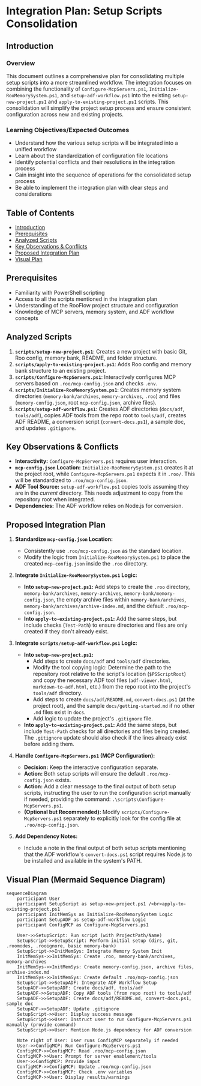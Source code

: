 # Integration Plan: Setup Scripts Consolidation

## Introduction

### Overview
This document outlines a comprehensive plan for consolidating multiple setup scripts into a more streamlined workflow. The integration focuses on combining the functionality of `Configure-McpServers.ps1`, `Initialize-RooMemorySystem.ps1`, and `setup-adf-workflow.ps1` into the existing `setup-new-project.ps1` and `apply-to-existing-project.ps1` scripts. This consolidation will simplify the project setup process and ensure consistent configuration across new and existing projects.

### Learning Objectives/Expected Outcomes
* Understand how the various setup scripts will be integrated into a unified workflow
* Learn about the standardization of configuration file locations
* Identify potential conflicts and their resolutions in the integration process
* Gain insight into the sequence of operations for the consolidated setup process
* Be able to implement the integration plan with clear steps and considerations

## Table of Contents
- [Introduction](#introduction)
- [Prerequisites](#prerequisites)
- [Analyzed Scripts](#analyzed-scripts)
- [Key Observations & Conflicts](#key-observations--conflicts)
- [Proposed Integration Plan](#proposed-integration-plan)
- [Visual Plan](#visual-plan-mermaid-sequence-diagram)

## Prerequisites
* Familiarity with PowerShell scripting
* Access to all the scripts mentioned in the integration plan
* Understanding of the RooFlow project structure and configuration
* Knowledge of MCP servers, memory system, and ADF workflow concepts

## Analyzed Scripts

1.  **`scripts/setup-new-project.ps1`**: Creates a new project with basic Git, Roo config, memory bank, README, and folder structure.
2.  **`scripts/apply-to-existing-project.ps1`**: Adds Roo config and memory bank structure to an existing project.
3.  **`scripts/Configure-McpServers.ps1`**: Interactively configures MCP servers based on `.roo/mcp-config.json` and checks `.env`.
4.  **`scripts/Initialize-RooMemorySystem.ps1`**: Creates memory system directories (`memory-bank/archives`, `memory-archives`, `.roo`) and files (`memory-config.json`, root `mcp-config.json`, archive files).
5.  **`scripts/setup-adf-workflow.ps1`**: Creates ADF directories (`docs/adf`, `tools/adf`), copies ADF tools from the repo root to `tools/adf`, creates ADF README, a conversion script (`convert-docs.ps1`), a sample doc, and updates `.gitignore`.

## Key Observations & Conflicts

*   **Interactivity:** `Configure-McpServers.ps1` requires user interaction.
*   **`mcp-config.json` Location:** `Initialize-RooMemorySystem.ps1` creates it at the project root, while `Configure-McpServers.ps1` expects it in `.roo/`. This will be standardized to `.roo/mcp-config.json`.
*   **ADF Tool Source:** `setup-adf-workflow.ps1` copies tools assuming they are in the *current* directory. This needs adjustment to copy from the repository root when integrated.
*   **Dependencies:** The ADF workflow relies on Node.js for conversion.

## Proposed Integration Plan

1.  **Standardize `mcp-config.json` Location:**
    *   Consistently use `.roo/mcp-config.json` as the standard location.
    *   Modify the logic from `Initialize-RooMemorySystem.ps1` to place the created `mcp-config.json` inside the `.roo` directory.

2.  **Integrate `Initialize-RooMemorySystem.ps1` Logic:**
    *   **Into `setup-new-project.ps1`:** Add steps to create the `.roo` directory, `memory-bank/archives`, `memory-archives`, `memory-bank/memory-config.json`, the empty archive files within `memory-bank/archives`, `memory-bank/archives/archive-index.md`, and the default `.roo/mcp-config.json`.
    *   **Into `apply-to-existing-project.ps1`:** Add the same steps, but include checks (`Test-Path`) to ensure directories and files are only created if they don't already exist.

3.  **Integrate `scripts/setup-adf-workflow.ps1` Logic:**
    *   **Into `setup-new-project.ps1`:**
        *   Add steps to create `docs/adf` and `tools/adf` directories.
        *   Modify the tool copying logic: Determine the path to the repository root relative to the script's location (`$PSScriptRoot`) and copy the necessary ADF tool files (`adf-viewer.html`, `markdown-to-adf.html`, etc.) from the repo root into the project's `tools/adf` directory.
        *   Add steps to create `docs/adf/README.md`, `convert-docs.ps1` (at the project root), and the sample `docs/getting-started.md` if no other `.md` files exist in `docs`.
        *   Add logic to update the project's `.gitignore` file.
    *   **Into `apply-to-existing-project.ps1`:** Add the same steps, but include `Test-Path` checks for all directories and files being created. The `.gitignore` update should also check if the lines already exist before adding them.

4.  **Handle `Configure-McpServers.ps1` (MCP Configuration):**
    *   **Decision:** Keep the interactive configuration separate.
    *   **Action:** Both setup scripts will ensure the default `.roo/mcp-config.json` exists.
    *   **Action:** Add a clear message to the final output of both setup scripts, instructing the user to run the configuration script manually if needed, providing the command: `.\scripts\Configure-McpServers.ps1`.
    *   **(Optional but Recommended):** Modify `scripts/Configure-McpServers.ps1` separately to explicitly look for the config file at `.roo/mcp-config.json`.

5.  **Add Dependency Notes:**
    *   Include a note in the final output of both setup scripts mentioning that the ADF workflow's `convert-docs.ps1` script requires Node.js to be installed and available in the system's PATH.

## Visual Plan (Mermaid Sequence Diagram)

```mermaid
sequenceDiagram
    participant User
    participant SetupScript as setup-new-project.ps1 /<br>apply-to-existing-project.ps1
    participant InitMemSys as Initialize-RooMemorySystem Logic
    participant SetupADF as setup-adf-workflow Logic
    participant ConfigMCP as Configure-McpServers.ps1

    User->>SetupScript: Run script (with ProjectPath/Name)
    SetupScript->>SetupScript: Perform initial setup (dirs, git, .roomodes, .rooignore, basic memory-bank)
    SetupScript->>InitMemSys: Integrate Memory System Init
    InitMemSys->>InitMemSys: Create .roo, memory-bank/archives, memory-archives
    InitMemSys->>InitMemSys: Create memory-config.json, archive files, archive-index.md
    InitMemSys->>InitMemSys: Create default .roo/mcp-config.json
    SetupScript->>SetupADF: Integrate ADF Workflow Setup
    SetupADF->>SetupADF: Create docs/adf, tools/adf
    SetupADF->>SetupADF: Copy ADF tools (from repo root) to tools/adf
    SetupADF->>SetupADF: Create docs/adf/README.md, convert-docs.ps1, sample doc
    SetupADF->>SetupADF: Update .gitignore
    SetupScript->>User: Display success message
    SetupScript->>User: Instruct user to run Configure-McpServers.ps1 manually (provide command)
    SetupScript->>User: Mention Node.js dependency for ADF conversion

    Note right of User: User runs ConfigMCP separately if needed
    User->>ConfigMCP: Run Configure-McpServers.ps1
    ConfigMCP->>ConfigMCP: Read .roo/mcp-config.json
    ConfigMCP->>User: Prompt for server enablement/tools
    User->>ConfigMCP: Provide input
    ConfigMCP->>ConfigMCP: Update .roo/mcp-config.json
    ConfigMCP->>ConfigMCP: Check .env variables
    ConfigMCP->>User: Display results/warnings